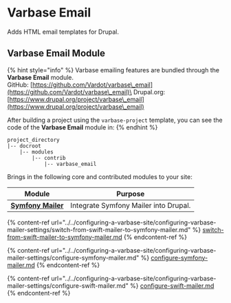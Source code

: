 # Varbase Email

Adds HTML email templates for Drupal.

## Varbase Email Module

{% hint style="info" %}
Varbase emailing features are bundled through the **Varbase Email** module.\
GitHub: [https://github.com/Vardot/varbase\_email](https://github.com/Vardot/varbase\_email)\
Drupal.org: [https://www.drupal.org/project/varbase\_email](https://www.drupal.org/project/varbase\_email)

After building a project using the `varbase-project` template, you can see the code of the **Varbase Email** module in:
{% endhint %}

```
project_directory
|-- docroot
    |-- modules
        |-- contrib
            |-- varbase_email
```

Brings in the following core and contributed modules to your site:

| Module                                                               | Purpose                               |
| -------------------------------------------------------------------- | ------------------------------------- |
| [**Symfony Mailer**](https://www.drupal.org/project/symfony\_mailer) | Integrate Symfony Mailer into Drupal. |

{% content-ref url="../../configuring-a-varbase-site/configuring-varbase-mailer-settings/switch-from-swift-mailer-to-symfony-mailer.md" %}
[switch-from-swift-mailer-to-symfony-mailer.md](../../configuring-a-varbase-site/configuring-varbase-mailer-settings/switch-from-swift-mailer-to-symfony-mailer.md)
{% endcontent-ref %}

{% content-ref url="../../configuring-a-varbase-site/configuring-varbase-mailer-settings/configure-symfony-mailer.md" %}
[configure-symfony-mailer.md](../../configuring-a-varbase-site/configuring-varbase-mailer-settings/configure-symfony-mailer.md)
{% endcontent-ref %}

{% content-ref url="../../configuring-a-varbase-site/configuring-varbase-mailer-settings/configure-swift-mailer.md" %}
[configure-swift-mailer.md](../../configuring-a-varbase-site/configuring-varbase-mailer-settings/configure-swift-mailer.md)
{% endcontent-ref %}

